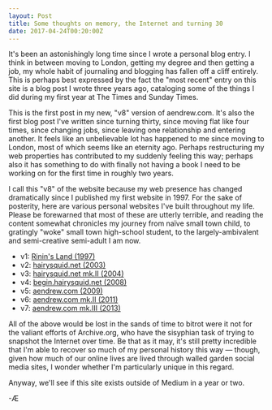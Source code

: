 ```yaml
---
layout: Post
title: Some thoughts on memory, the Internet and turning 30
date: 2017-04-24T00:20:00Z
---
```


It's been an astonishingly long time since I wrote a personal blog entry. I think in between moving to London, getting my degree and then getting a job, my whole habit of journaling and blogging has fallen off a cliff entirely. This is perhaps best expressed by the fact the "most recent" entry on this site is a blog post I wrote three years ago, cataloging some of the things I did during my first year at The Times and Sunday Times.

This is the first post in my new, "v8" version of aendrew.com. It's also the first blog post I've written since turning thirty, since moving flat like four times, since changing jobs, since leaving one relationship and entering another. It feels like an unbelievable lot has happened to me since moving to London, most of which seems like an eternity ago. Perhaps restructuring my web properties has contributed to my suddenly feeling this way; perhaps also it has something to do with finally not having a book I need to be working on for the first time in roughly two years.

I call this "v8" of the website because my web presence has changed dramatically since I published my first website in 1997. For the sake of posterity, here are various personal websites I've built throughout my life. Please be forewarned that most of these are utterly terrible, and reading the content somewhat chronicles my journey from naïve small town child, to gratingly "woke" small town high-school student, to the largely-ambivalent and semi-creative semi-adult I am now.

* v1: [Rinin's Land (1997)][1]
* v2: [hairysquid.net (2003)][2]
* v3: [hairysquid.net mk.II (2004)][3]
* v4: [begin.hairysquid.net (2008)][4]
* v5: [aendrew.com (2009)][5]
* v6: [aendrew.com mk.II (2011)][6]
* v7: [aendrew.com mk.III (2013)][7]

All of the above would be lost in the sands of time to bitrot were it not for the valiant efforts of Archive.org, who have the sisyphian task of trying to snapshot the Internet over time. Be that as it may, it's still pretty incredible that I'm able to recover so much of my personal history this way — though, given how much of our online lives are lived through walled garden social media sites, I wonder whether I'm particularly unique in this regard.

Anyway, we'll see if this site exists outside of Medium in a year or two.

-Æ

[1]: http://web.archive.org/web/19971011040044/http://www3.sk.sympatico.ca/rininv
[2]: http://web.archive.org/web/20030808012545/http://www.hairysquid.net
[3]: http://web.archive.org/web/20051222150742/http://www.hairysquid.net
[4]: http://web.archive.org/web/20090727115029/http://www.begin.hairysquid.net:80/
[5]: http://web.archive.org/web/20090213083934/aendrew.com
[6]: http://web.archive.org/web/20121108072537/http://aendrew.com:80/
[7]: http://web.archive.org/web/20161021144952/http://aendrew.com
